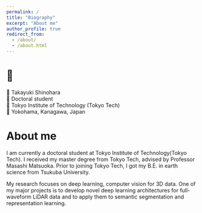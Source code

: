 ```yaml
---
permalink: /
title: "Biography"
excerpt: "About me"
author_profile: true
redirect_from: 
  - /about/
  - /about.html
---
```



👋 
======
📛 Takayuki Shinohara  
📖 Doctoral student  
🏫 Tokyo Institute of Technology (Tokyo Tech)  
📍 Yokohama, Kanagawa, Japan  


About me
======
I am currently a doctoral student at Tokyo Institute of Technology(Tokyo Tech). I received my master degree from Tokyo Tech, advised by Professor Masashi Matsuoka. Prior to joining Tokyo Tech, I got my B.E. in earth science from Tsukuba University.

My research focuses on deep learning, computer vision for 3D data. One of my major projects is to develop novel deep learning architectures for full-waveform LiDAR data and to apply them to semantic segmentation and representation learning. 
